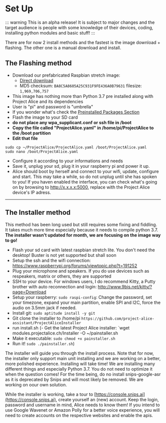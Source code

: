# Set Up

::: warning
This is an alpha release! It is subject to major changes and the target audience is people with some knowledge of their devices, coding, installing python modules and basic stuff!
:::

There are for now 2 install methods and the fastest is the image download + flashing. The other one is a manual download and install.

## The Flashing method
- Download our prefabricated Raspbian stretch image:
   - [Direct download](https://github.com/project-alice-assistant/ProjectAlice/releases/tag/v1.0.0-a4)
   - MD5 checksum: `BA8C5A8605A25C931F9FE436A0B79631` filesize: `1,969,706,757`
 - This image has nothing more than Python 3.7 pre installed along with Project Alice and its dependencies
 - User is "pi" and password is "umbrella"
 - If you wonder what's check the [Preinstalled Packages Section](preinstalled)
- Flash the image to your SD card
- **do not place any wpa_supplicant.conf or ssh file in /boot**
- **Copy the file called "ProjectAlice.yaml" in /home/pi/ProjectAlice to the /boot partition**
- **Edit that file**
```
sudo cp ~/ProjectAlice/ProjectAlice.yaml /boot/ProjectAlice.yaml
sudo nano /boot/ProjectAlice.yaml
```
- Configure it according to your informations and needs
- Save it, unplug your sd, plug it in your raspberry pi and power it up.
- Alice should boot by herself and connect to your wifi, update, configure and start. This may take a while, so do not unplug until she has spoken to you! If you haven enabled the interface, you can check what's going on by browsing to http://x.x.x.x:5000, replace with the Project Alice device's IP adress.

------------------


## The Installer method

This method has been long used but still requires some fixing and fiddling. It takes much more time especially because it needs to compile python 3.7. **The installer wasn't updated for month, we are focusing on the image way to go!**

- Flash your sd card with latest raspbian stretch lite. You don't need the desktop! Buster is not yet supported but shall soon
- Setup the ssh and the wifi connection: https://www.raspberrypi.org/forums/viewtopic.php?t=191252
- Plug your microphone and speakers. If you do use devices such as respeakers, matrix or others, they are supported
- SSH to your device. For windows users, I do recommend Kitty, a Putty brother with auto reconnection and login: http://www.9bis.net/kitty/?page=Download
- Setup your raspberry: `sudo raspi-config`: Change the password, set your timezone, expand your main partition, enable SPI and I2C, force the audio on 3.5mm jack if needed.
- Install git: `sudo aptitude install -y git`
- Git clone the installer to /home/pi `https://github.com/project-alice-assistant/ProjectAliceInstaller`
- run install.sh
(- Get the latest Project Alice installer: `wget modules.projectalice.ch/Installer -O ~/painstaller.sh
- Make it executable: `sudo chmod +x painstaller.sh`
- Run it! `sudo ./painstaller.sh`)

The installer will guide you through the install process. Note that for now, the installer only support main unit installing and we are working on a better, more polished experience. Installing will take time! We are installing many different things and especially Python 3.7. You do not need to optimize it when the question comes! For the time being, do no install snips-google-asr as it is deprecated by Snips and will most likely be removed. We are working on oour own solution.

While the installer is working, take a tour to [https://console.snips.ai](https://console.snips.ai), create yourself an (new) account. Keep the login, password and username in mind, Alice needs to know them! If you intend to use Google Wavenet or Amazon Polly for a better voice experience, you will need to create accounts on the respective websites and enable the apis.